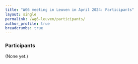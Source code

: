 ```yaml
---
title: "WG6 meeting in Leuven in April 2024: Participants"
layout: single
permalink: /wg6-leuven/participants/
author_profile: true
breadcrumbs: true
---
```

### Participants
(None yet.)
